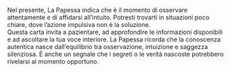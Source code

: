 Nel presente, La Papessa indica che è il momento di osservare attentamente e di affidarsi all’intuito. Potresti trovarti in situazioni poco chiare, dove l’azione impulsiva non è la soluzione.  
Questa carta invita a pazientare, ad approfondire le informazioni disponibili e ad ascoltare la tua voce interiore. La Papessa ricorda che la conoscenza autentica nasce dall’equilibrio tra osservazione, intuizione e saggezza silenziosa. È anche un segnale che i segreti o le verità nascoste potrebbero rivelarsi al momento opportuno.

